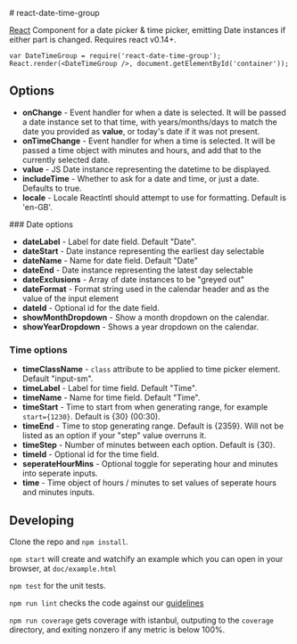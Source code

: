 # react-date-time-group

[React](https://facebook.github.io/react/) Component for a date picker & time picker, emitting Date instances if either part is changed. Requires react v0.14+.

```
var DateTimeGroup = require('react-date-time-group');
React.render(<DateTimeGroup />, document.getElementById('container'));
```

## Options

- __onChange__ - Event handler for when a date is selected. It will be passed a date instance set to that time, with years/months/days to match the date you provided as __value__, or today's date if it was not present.
- __onTimeChange__ - Event handler for when a time is selected. It will be passed a time object with minutes and hours, and add that to the currently selected date.
- __value__ - JS Date instance representing the datetime to be displayed.
- __includeTime__ - Whether to ask for a date and time, or just a date. Defaults to true.
- __locale__ - Locale ReactIntl should attempt to use for formatting. Default is 'en-GB'.

### Date options

- __dateLabel__ - Label for date field. Default "Date".
- __dateStart__ - Date instance representing the earliest day selectable
- __dateName__ - Name for date field. Default "Date"
- __dateEnd__ - Date instance representing the latest day selectable
- __dateExclusions__ - Array of date instances to be "greyed out"
- __dateFormat__ - Format string used in the calendar header and as the value of the input element
- __dateId__ - Optional id for the date field.
- __showMonthDropdown__ - Show a month dropdown on the calendar.
- __showYearDropdown__ - Shows a year dropdown on the calendar.

### Time options

- __timeClassName__ - `class` attribute to be applied to time picker element. Default "input-sm".
- __timeLabel__ - Label for time field. Default "Time".
- __timeName__ - Name for time field. Default "Time".
- __timeStart__ - Time to start from when generating range, for example `start={1230}`. Default is {30} (00:30).
- __timeEnd__ - Time to stop generating range. Default is {2359}. Will not be listed as an option if your "step" value overruns it.
- __timeStep__ - Number of minutes between each option. Default is {30}.
- __timeId__ - Optional id for the time field.
- __seperateHourMins__ - Optional toggle for seperating hour and minutes into seperate inputs.
- __time__ - Time object of hours / minutes to set values of seperate hours and minutes inputs.

## Developing

Clone the repo and `npm install`.

`npm start` will create and watchify an example which you can open in your browser, at `doc/example.html`

`npm test` for the unit tests.

`npm run lint` checks the code against our [guidelines](https://github.com/holidayextras/culture/blob/master/.eslintrc)

`npm run coverage` gets coverage with istanbul, outputing to the `coverage` directory, and exiting nonzero if any metric is below 100%.

